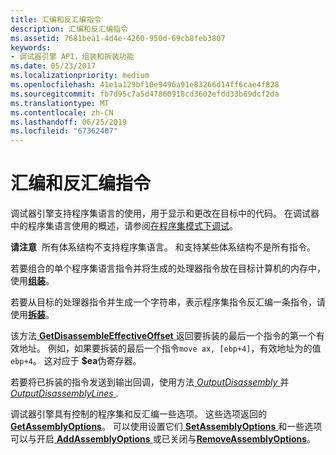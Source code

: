 ```yaml
---
title: 汇编和反汇编指令
description: 汇编和反汇编指令
ms.assetid: 7681bea1-4d4e-4260-950d-69cb8feb3807
keywords:
- 调试器引擎 API，组装和拆装功能
ms.date: 05/23/2017
ms.localizationpriority: medium
ms.openlocfilehash: 41e1a129bf10e9496a91e83266d14ff6cae4f828
ms.sourcegitcommit: fb7d95c7a5d47860918cd3602efdd33b69dcf2da
ms.translationtype: MT
ms.contentlocale: zh-CN
ms.lasthandoff: 06/25/2019
ms.locfileid: "67362407"
---
```

# <a name="assembling-and-disassembling-instructions"></a>汇编和反汇编指令


调试器引擎支持程序集语言的使用，用于显示和更改在目标中的代码。 在调试器中的程序集语言使用的概述，请参阅[在程序集模式下调试](debugging-in-assembly-mode.md)。

**请注意**  所有体系结构不支持程序集语言。 和支持某些体系结构不是所有指令。

 

若要组合的单个程序集语言指令并将生成的处理器指令放在目标计算机的内存中，使用[**组装**](https://docs.microsoft.com/windows-hardware/drivers/ddi/content/dbgeng/nf-dbgeng-idebugcontrol3-assemble)。

若要从目标的处理器指令并生成一个字符串，表示程序集指令反汇编一条指令，请使用[**拆装**](https://docs.microsoft.com/windows-hardware/drivers/ddi/content/dbgeng/nf-dbgeng-idebugcontrol3-disassemble)。

该方法[ **GetDisassembleEffectiveOffset** ](https://docs.microsoft.com/windows-hardware/drivers/ddi/content/dbgeng/nf-dbgeng-idebugcontrol3-getdisassembleeffectiveoffset)返回要拆装的最后一个指令的第一个有效地址。 例如，如果要拆装的最后一个指令`move ax, [ebp+4]`，有效地址为的值`ebp+4`。 这对应于 **$ea**伪寄存器。

若要将已拆装的指令发送到输出回调，使用方法[ *OutputDisassembly* ](https://docs.microsoft.com/windows-hardware/drivers/ddi/content/dbgeng/nf-dbgeng-idebugcontrol3-outputdisassembly)并[ *OutputDisassemblyLines* ](https://docs.microsoft.com/windows-hardware/drivers/ddi/content/dbgeng/nf-dbgeng-idebugcontrol3-outputdisassemblylines).

调试器引擎具有控制的程序集和反汇编一些选项。 这些选项返回的[ **GetAssemblyOptions**](https://docs.microsoft.com/windows-hardware/drivers/ddi/content/dbgeng/nf-dbgeng-idebugcontrol3-getassemblyoptions)。 可以使用设置它们[ **SetAssemblyOptions** ](https://docs.microsoft.com/windows-hardware/drivers/ddi/content/dbgeng/nf-dbgeng-idebugcontrol3-setassemblyoptions)和一些选项可以与开启[ **AddAssemblyOptions** ](https://docs.microsoft.com/windows-hardware/drivers/ddi/content/dbgeng/nf-dbgeng-idebugcontrol3-addassemblyoptions)或已关闭与[**RemoveAssemblyOptions**](https://docs.microsoft.com/windows-hardware/drivers/ddi/content/dbgeng/nf-dbgeng-idebugcontrol3-removeassemblyoptions)。

 

 






